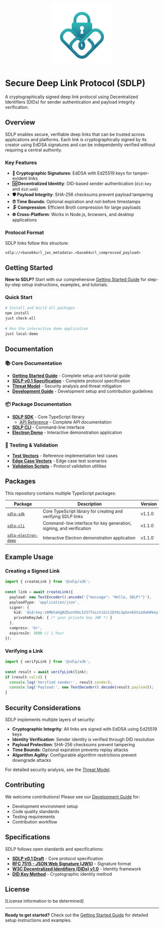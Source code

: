 <div align="center">
  <img src="assets/logo.png" alt="SDLP Logo" width="200"/>
</div>

# Secure Deep Link Protocol (SDLP)

A cryptographically signed deep link protocol using Decentralized Identifiers (DIDs) for sender authentication and payload integrity verification.

## Overview

SDLP enables secure, verifiable deep links that can be trusted across applications and platforms. Each link is cryptographically signed by its creator using EdDSA signatures and can be independently verified without requiring a central authority.

### Key Features

- **🔐 Cryptographic Signatures**: EdDSA with Ed25519 keys for tamper-evident links
- **🆔 Decentralized Identity**: DID-based sender authentication (`did:key` and `did:web`)
- **🛡️ Payload Integrity**: SHA-256 checksums prevent payload tampering
- **⏰ Time Bounds**: Optional expiration and not-before timestamps
- **🗜️ Compression**: Efficient Brotli compression for large payloads
- **🌐 Cross-Platform**: Works in Node.js, browsers, and desktop applications

### Protocol Format

SDLP links follow this structure:
```
sdlp://<base64url_jws_metadata>.<base64url_compressed_payload>
```

## Getting Started

**New to SDLP?** Start with our comprehensive [Getting Started Guide](GETTING_STARTED.md) for step-by-step setup instructions, examples, and tutorials.

### Quick Start

```bash
# Install and build all packages
npm install
just check-all

# Run the interactive demo application
just local-demo
```

## Documentation

### 📚 Core Documentation

- **[Getting Started Guide](GETTING_STARTED.md)** - Complete setup and tutorial guide
- **[SDLP v0.1 Specification](specs/sdlp-v0.1-draft.md)** - Complete protocol specification
- **[Threat Model](specs/threat-model.md)** - Security analysis and threat mitigation
- **[Development Guide](docs/development.md)** - Development setup and contribution guidelines

### 📦 Package Documentation

- **[SDLP SDK](implementations/ts/sdlp-sdk/)** - Core TypeScript library
  - [API Reference](implementations/ts/sdlp-sdk/docs/API.md) - Complete API documentation
- **[SDLP CLI](implementations/ts/sdlp-cli/)** - Command-line interface
- **[Electron Demo](implementations/ts/sdlp-electron-demo/)** - Interactive demonstration application

### 🧪 Testing & Validation

- **[Test Vectors](specs/mvp-test-vectors.json)** - Reference implementation test cases
- **[Edge Case Vectors](specs/sdlp-edge-case-vectors-v1.json)** - Edge case test scenarios
- **[Validation Scripts](specs/scripts/)** - Protocol validation utilities

## Packages

This repository contains multiple TypeScript packages:

| Package | Description | Version |
|---------|-------------|---------|
| [`sdlp-sdk`](implementations/ts/sdlp-sdk/) | Core TypeScript library for creating and verifying SDLP links | v1.1.0 |
| [`sdlp-cli`](implementations/ts/sdlp-cli/) | Command-line interface for key generation, signing, and verification | v1.1.0 |
| [`sdlp-electron-demo`](implementations/ts/sdlp-electron-demo/) | Interactive Electron demonstration application | v1.1.0 |

## Example Usage

### Creating a Signed Link

```typescript
import { createLink } from '@sdlp/sdk';

const link = await createLink({
  payload: new TextEncoder().encode('{"message": "Hello, SDLP!"}'),
  payloadType: 'application/json',
  signer: {
    kid: 'did:key:z6MkhaXgBZDvotDkL5257faiztiGiC2QtKLGpbnnEGta2doK#key-1',
    privateKeyJwk: { /* your private key JWK */ }
  },
  compress: 'br',
  expiresIn: 3600 // 1 hour
});
```

### Verifying a Link

```typescript
import { verifyLink } from '@sdlp/sdk';

const result = await verifyLink(link);
if (result.valid) {
  console.log('Verified sender:', result.sender);
  console.log('Payload:', new TextDecoder().decode(result.payload));
}
```

## Security Considerations

SDLP implements multiple layers of security:

- **Cryptographic Integrity**: All links are signed with EdDSA using Ed25519 keys
- **Identity Verification**: Sender identity is verified through DID resolution
- **Payload Protection**: SHA-256 checksums prevent tampering
- **Time Bounds**: Optional expiration prevents replay attacks
- **Algorithm Agility**: Configurable algorithm restrictions prevent downgrade attacks

For detailed security analysis, see the [Threat Model](specs/threat-model.md).

## Contributing

We welcome contributions! Please see our [Development Guide](docs/development.md) for:

- Development environment setup
- Code quality standards
- Testing requirements
- Contribution workflow

## Specifications

SDLP follows open standards and specifications:

- **[SDLP v0.1 Draft](specs/sdlp-v0.1-draft.md)** - Core protocol specification
- **[RFC 7515 - JSON Web Signature (JWS)](https://tools.ietf.org/html/rfc7515)** - Signature format
- **[W3C Decentralized Identifiers (DIDs) v1.0](https://www.w3.org/TR/did-core/)** - Identity framework
- **[DID Key Method](https://w3c-ccg.github.io/did-method-key/)** - Cryptographic identity method

## License

[License information to be determined]

---

**Ready to get started?** Check out the [Getting Started Guide](GETTING_STARTED.md) for detailed setup instructions and examples.
